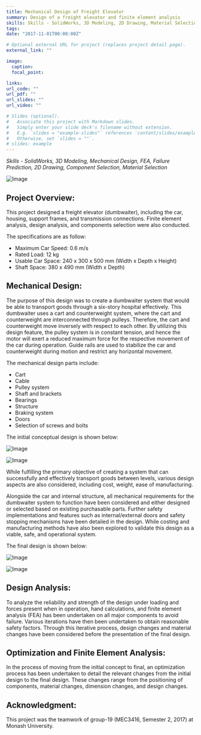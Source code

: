```yaml
---
title: Mechanical Design of Freight Elevator
summary: Design of a freight elevator and finite element analysis
skills: Skills - SolidWorks, 3D Modeling, 2D Drawing, Material Selection
tags:
date: "2017-11-01T00:00:00Z"

# Optional external URL for project (replaces project detail page).
external_link: ""

image:
  caption:
  focal_point:

links:
url_code: ""
url_pdf: ""
url_slides: ""
url_video: ""

# Slides (optional).
#   Associate this project with Markdown slides.
#   Simply enter your slide deck's filename without extension.
#   E.g. `slides = "example-slides"` references `content/slides/example-slides.md`.
#   Otherwise, set `slides = ""`.
# slides: example
---
```


*Skills - SolidWorks, 3D Modeling, Mechanical Design, FEA, Failure Prediction, 2D Drawing, Component Selection, Material Selection*

![Image](https://www.dropbox.com/s/yb6em6acfocg0qd/H16TMbszB_rJ1-dfnMB.png?dl=1)

## Project Overview:

This project designed a freight elevator (dumbwaiter), including the car, housing, support frames, and transmission connections. Finite element analysis, design analysis, and components selection were also conducted.

The specifications are as follow:
- Maximum Car Speed: 0.6 m/s
- Rated Load: 12 kg
- Usable Car Space: 240 x 300 x 500 mm (Width x Depth x Height)
- Shaft Space: 380 x 490 mm (Width x Depth)

## Mechanical Design:

The purpose of this design was to create a dumbwaiter system that would be able to transport goods through a six-story hospital effectively. This dumbwaiter uses a cart and counterweight system, where the cart and counterweight are interconnected through pulleys. Therefore, the cart and counterweight move inversely with respect to each other. By utilizing this design feature, the pulley system is in constant tension, and hence the motor will exert a reduced maximum force for the respective movement of the car during operation. Guide rails are used to stabilize the car and counterweight during motion and restrict any horizontal movement.

The mechanical design parts include:

- Cart
- Cable
- Pulley system
- Shaft and brackets
- Bearings
- Structure
- Braking system
- Doors
- Selection of screws and bolts

The initial conceptual design is shown below:

![Image](https://www.dropbox.com/s/xoyb8i5hzeqb6ni/H16TMbszB_B1U1PG3zB.png?dl=1)

![Image](https://www.dropbox.com/s/lsj4o0n1q69hg2s/H16TMbszB_SJoWPG3fr.png?dl=1)

While fulfilling the primary objective of creating a system that can successfully and effectively transport goods between levels, various design aspects are also considered, including cost, weight, ease of manufacturing. 

Alongside the car and internal structure, all mechanical requirements for the dumbwaiter system to function have been considered and either designed or selected based on existing purchasable parts. Further safety implementations and features such as internal/external doors and safety stopping mechanisms have been detailed in the design. While costing and manufacturing methods have also been explored to validate this design as a viable, safe, and operational system.

The final design is shown below:

![Image](https://www.dropbox.com/s/lmt67zlc3kuexo5/H16TMbszB_ByP4dzhMB.png?dl=1)

![Image](https://www.dropbox.com/s/t8iioaw1fbga8bg/H16TMbszB_rJgzdf3MH.png?dl=1)

## Design Analysis:

To analyze the reliability and strength of the design under loading and forces present when in operation, hand calculations, and finite element analysis (FEA) has been undertaken on all major components to avoid failure. Various iterations have then been undertaken to obtain reasonable safety factors. Through this iterative process, design changes and material changes have been considered before the presentation of the final design.

## Optimization and Finite Element Analysis:

In the process of moving from the initial concept to final, an optimization process has been undertaken to detail the relevant changes from the initial design to the final design. These changes range from the positioning of components, material changes, dimension changes, and design changes.

## Acknowledgment:

This project was the teamwork of group-19 (MEC3416, Semester 2, 2017) at Monash University.
